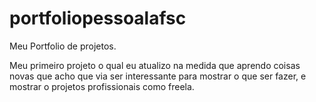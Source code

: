 # portfoliopessoalafsc
Meu Portfolio de projetos.

Meu primeiro projeto o qual eu atualizo na medida que aprendo coisas novas que acho que via ser interessante para mostrar o que ser fazer, e
mostrar o projetos profissionais como freela.
